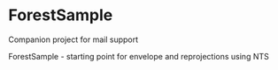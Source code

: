 # ForestSample

Companion project for mail support

ForestSample - starting point for envelope and reprojections using NTS
